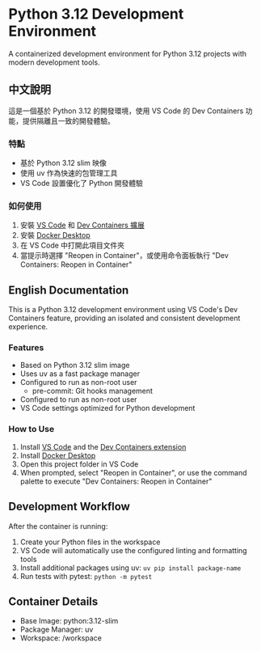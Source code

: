 # Python 3.12 Development Environment

A containerized development environment for Python 3.12 projects with modern development tools.

## 中文說明

這是一個基於 Python 3.12 的開發環境，使用 VS Code 的 Dev Containers 功能，提供隔離且一致的開發體驗。

### 特點

- 基於 Python 3.12 slim 映像
- 使用 uv 作為快速的包管理工具
- VS Code 設置優化了 Python 開發體驗

### 如何使用

1. 安裝 [VS Code](https://code.visualstudio.com/) 和 [Dev Containers 擴展](https://marketplace.visualstudio.com/items?itemName=ms-vscode-remote.remote-containers)
2. 安裝 [Docker Desktop](https://www.docker.com/products/docker-desktop/)
3. 在 VS Code 中打開此項目文件夾
4. 當提示時選擇 "Reopen in Container"，或使用命令面板執行 "Dev Containers: Reopen in Container"

## English Documentation

This is a Python 3.12 development environment using VS Code's Dev Containers feature, providing an isolated and consistent development experience.

### Features

- Based on Python 3.12 slim image
- Uses uv as a fast package manager
- Configured to run as non-root user
  - pre-commit: Git hooks management
- Configured to run as non-root user
- VS Code settings optimized for Python development

### How to Use

1. Install [VS Code](https://code.visualstudio.com/) and the [Dev Containers extension](https://marketplace.visualstudio.com/items?itemName=ms-vscode-remote.remote-containers)
2. Install [Docker Desktop](https://www.docker.com/products/docker-desktop/)
3. Open this project folder in VS Code
4. When prompted, select "Reopen in Container", or use the command palette to execute "Dev Containers: Reopen in Container"

## Development Workflow

After the container is running:

1. Create your Python files in the workspace
2. VS Code will automatically use the configured linting and formatting tools
3. Install additional packages using uv: `uv pip install package-name`
4. Run tests with pytest: `python -m pytest`

## Container Details

- Base Image: python:3.12-slim
- Package Manager: uv
- Workspace: /workspace
